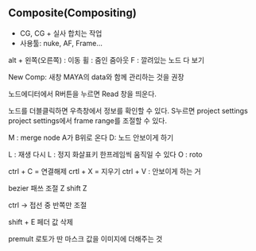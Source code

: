 ## Composite(Compositing)
- CG, CG + 실사 합치는 작업
- 사용툴: nuke, AF, Frame...

alt + 왼쪽(오른쪽) : 이동
휠 : 줌인 줌아웃
F : 깔려있는 노드 다 보기

New Comp: 새창
MAYA의 data와 함께 관리하는 것을 권장

노드에디터에서 R버튼을 누르면 Read 창을 띄운다.

노드를 더블클릭하면 우측창에서 정보를 확인할 수 있다.
S누르면 project settings
project settings에서 frame range를 조절할 수 있다.

M : merge node
A가 B위로 온다
D: 노드 안보이게 하기

L : 재생
다시 L : 정지
화살표키 한프레임씩 움직일 수 있다
O : roto

 ctrl + C = 연결해제
 crtl + X = 지우기
 ctrl + V : 안보이게 하는 거
 
 
 bezier 패쓰 조절
 Z
shift Z

ctrl -> 접선 중 반쪽만 조절

shift + E 페더 값 삭제



premult
로토가 딴 마스크 값을 이미지에 더해주는 것
